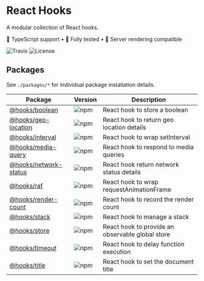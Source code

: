 # React Hooks
A modular collection of React hooks.

🦄 TypeScript support • 🐐 Fully tested • 👾 Server rendering compatible

![Travis](https://img.shields.io/travis/com/simmo/hooks?style=flat-square)
![License](https://img.shields.io/github/license/simmo/hooks?style=flat-square)

## Packages

See `./packages/*` for individual package installation details.

| Package | Version | Description |
| ------- | ------- | ----------- |
| [@hooks/boolean](packages/boolean) | ![npm](https://img.shields.io/npm/v/@hooks/boolean?style=flat-square) | React hook to store a boolean |,
| [@hooks/geo-location](packages/geo-location) | ![npm](https://img.shields.io/npm/v/@hooks/geo-location?style=flat-square) | React hook to return geo location details |,
| [@hooks/interval](packages/interval) | ![npm](https://img.shields.io/npm/v/@hooks/interval?style=flat-square) | React hook to wrap setInterval |,
| [@hooks/media-query](packages/media-query) | ![npm](https://img.shields.io/npm/v/@hooks/media-query?style=flat-square) | React hook to respond to media queries |,
| [@hooks/network-status](packages/network-status) | ![npm](https://img.shields.io/npm/v/@hooks/network-status?style=flat-square) | React hook return network status details |,
| [@hooks/raf](packages/raf) | ![npm](https://img.shields.io/npm/v/@hooks/raf?style=flat-square) | React hook to wrap requestAnimationFrame |,
| [@hooks/render-count](packages/render-count) | ![npm](https://img.shields.io/npm/v/@hooks/render-count?style=flat-square) | React hook to record the render count |,
| [@hooks/stack](packages/stack) | ![npm](https://img.shields.io/npm/v/@hooks/stack?style=flat-square) | React hook to manage a stack |,
| [@hooks/store](packages/store) | ![npm](https://img.shields.io/npm/v/@hooks/store?style=flat-square) | React hook to provide an observable global store |,
| [@hooks/timeout](packages/timeout) | ![npm](https://img.shields.io/npm/v/@hooks/timeout?style=flat-square) | React hook to delay function execution |,
| [@hooks/title](packages/title) | ![npm](https://img.shields.io/npm/v/@hooks/title?style=flat-square) | React hook to set the document title |
